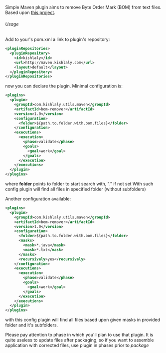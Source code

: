 Simple Maven plugin aims to remove Byte Order Mark (BOM) from text files.
Based upon [this project](http://github.com/s1ac2x1/bom-remover).

###### Usage

Add to your's pom.xml a link to plugin's repository:

```xml
<pluginRepositories>
  <pluginRepository>
    <id>kishlaly</id>
    <url>http://maven.kishlaly.com</url>
    <layout>default</layout>
  </pluginRepository>
</pluginRepositories>
```
now you can declare the plugin. Minimal configuration is:

```xml
<plugins>
  <plugin>
    <groupId>com.kishlaly.utils.maven</groupId>
    <artifactId>bom-remover</artifactId>
    <version>1.0</version>
    <configuration>
      <folder>${path.to.folder.with.bom.files}</folder>
    </configuration>
    <executions>
      <execution>
        <phase>validate</phase>
        <goals>
          <goal>work</goal>
        </goals>
      </execution>
    </executions>
  </plugin>
</plugins>
```
where **folder** points to folder to start search with, "." if not set
With such config plugin will find all files in specified folder (without subfolders)

Another configuration available:

```xml
<plugins>
  <plugin>
    <groupId>com.kishlaly.utils.maven</groupId>
    <artifactId>bom-remover</artifactId>
    <version>1.0</version>
    <configuration>
      <folder>${path.to.folder.with.bom.files}</folder>
      <masks>
        <mask>*.java</mask>
        <mask>*.txt</mask>
      </masks>
      <recursively>yes</recursively>
    </configuration>
    <executions>
      <execution>
        <phase>validate</phase>
        <goals>
          <goal>work</goal>
        </goals>
      </execution>
    </executions>
  </plugin>
</plugins>
```
with this config plugin will find all files based upon given masks in provided folder and it's subfolders.

Please pay attention to phase in which you'll plan to use that plugin. It is quite useless to update files after packaging, so if you want to assemble application with corrected files, use plugin in phases prior to *package*
